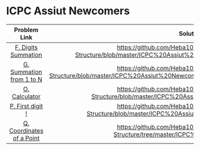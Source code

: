 
# ICPC Assiut Newcomers

| Problem Link  | Solution    | 
| :-----: | :---: | 
|[F. Digits Summation](https://codeforces.com/group/MWSDmqGsZm/contest/219158/problem/F) | https://github.com/Heba106/Algorithms-and-Data-Structure/blob/master/ICPC%20Assiut%20Newcomers/Digits%20Summation.cpp |
|[G. Summation from 1 to N](https://codeforces.com/group/MWSDmqGsZm/contest/219158/problem/G)|https://github.com/Heba106/Algorithms-and-Data-Structure/blob/master/ICPC%20Assiut%20Newcomers/Summation%20from%201%20to%20N.cpp|
| [O. Calculator](https://codeforces.com/group/MWSDmqGsZm/contest/219158/problem/O) | https://github.com/Heba106/Algorithms-and-Data-Structure/blob/master/ICPC%20Assiut%20Newcomers/Calculator.cpp | 
| [P. First digit !](https://codeforces.com/group/MWSDmqGsZm/contest/219158/problem/P) | https://github.com/Heba106/Algorithms-and-Data-Structure/blob/master/ICPC%20Assiut%20Newcomers/First%20digit.cpp | 
| [Q. Coordinates of a Point](https://codeforces.com/group/MWSDmqGsZm/contest/219158/problem/Q) | https://github.com/Heba106/Algorithms-and-Data-Structure/tree/master/ICPC%20Assiut%20Newcomers | 

